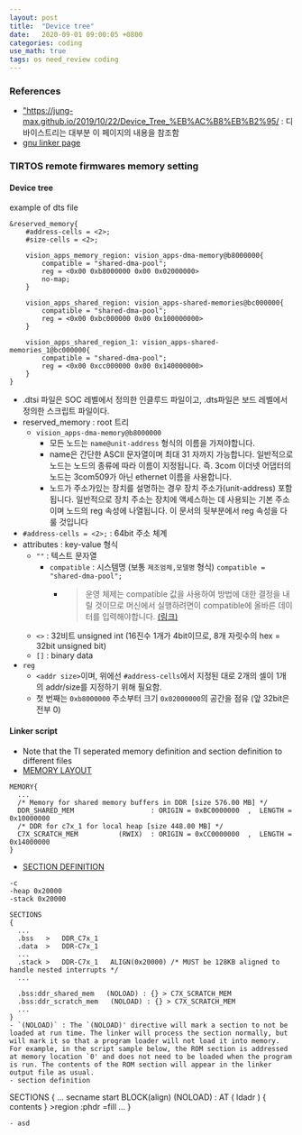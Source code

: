 ```yaml
---
layout: post
title:  "Device tree"
date:   2020-09-01 09:00:05 +0800
categories: coding
use_math: true
tags: os need_review coding
---
```


### References
- <a href="https://jung-max.github.io/2019/10/22/Device_Tree_%EB%AC%B8%EB%B2%95/" target="_blank">"https://jung-max.github.io/2019/10/22/Device_Tree_%EB%AC%B8%EB%B2%95/</a> : 디바이스트리는 대부분 이 페이지의 내용을 참조함
- <a href="https://ftp.gnu.org/old-gnu/Manuals/ld-2.9.1/html_chapter/ld_3.html#SEC21" target="_blank">gnu linker page</a>


### TIRTOS remote firmwares memory setting

#### Device tree

example of dts file

```
&reserved_memory{
    #address-cells = <2>;
    #size-cells = <2>;

    vision_apps_memory_region: vision_apps-dma-memory@b8000000{
        compatible = "shared-dma-pool";
        reg = <0x00 0xb8000000 0x00 0x02000000>
        no-map;
    }

    vision_apps_shared_region: vision_apps-shared-memories@bc000000{
        compatible = "shared-dma-pool";
        reg = <0x00 0xbc000000 0x00 0x100000000>
    }

    vision_apps_shared_region_1: vision_apps-shared-memories_1@bc000000{
        compatible = "shared-dma-pool";
        reg = <0x00 0xcc000000 0x00 0x140000000>
    }
}
```
- .dtsi 파일은 SOC 레벨에서 정의한 인클루드 파일이고, .dts파일은 보드 레벨에서 정의한 스크립트 파일이다.
- reserved_memory : root 트리
  - `vision_apps-dma-memory@b8000000`
    - 모든 노드는 `name@unit-address` 형식의 이름을 가져야합니다.
    - name은 간단한 ASCII 문자열이며 최대 31 자까지 가능합니다. 일반적으로 노드는 노드의 종류에 따라 이름이 지정됩니다. 즉. 3com 이더넷 어댑터의 노드는 3com509가 아닌 ethernet 이름을 사용합니다.
    - 노드가 주소가있는 장치를 설명하는 경우 장치 주소가(unit-address) 포함됩니다. 일반적으로 장치 주소는 장치에 액세스하는 데 사용되는 기본 주소이며 노드의 reg 속성에 나열됩니다. 이 문서의 뒷부분에서 reg 속성을 다룰 것입니다
- `#address-cells = <2>;` : 64bit 주소 체계
- attributes : key-value 형식
  - `""` : 텍스트 문자열
    - `compatible` : 시스템명 (보통 `제조엄체,모델명` 형식) `compatible = "shared-dma-pool";`
      - > 운영 체제는 compatible 값을 사용하여 방법에 대한 결정을 내릴 것이므로 머신에서 실행하려면이 compatible에 올바른 데이터를 입력해야합니다. <a href="https://jung-max.github.io/2019/10/22/Device_Tree_%EB%AC%B8%EB%B2%95/" target="_blank">(링크)</a>
  - `<>` : 32비트 unsigned int (16진수 1개가 4bit이므로, 8개 자릿수의 hex = 32bit unsigned bit)
  - `[]` : binary data
- `reg`
  - `<addr size>`이며, 위에선 `#address-cells`에서 지정된 대로 2개의 셀이 1개의 addr/size를 지정하기 위해 필요함. 
  - 첫 번째는 `0xb8000000` 주소부터 크기 `0x02000000`의 공간을 점유 (앞 32bit은 전부 0)


#### Linker script
- Note that the TI seperated memory definition and section definition to different files
- <a href="https://ftp.gnu.org/old-gnu/Manuals/ld-2.9.1/html_chapter/ld_3.html#SEC16" target="_blank">MEMORY LAYOUT</a>  
```
MEMORY{
  ...
  /* Memory for shared memory buffers in DDR [size 576.00 MB] */
  DDR_SHARED_MEM                   : ORIGIN = 0xBC0000000  ,  LENGTH = 0x10000000
  /* DDR for c7x_1 for local heap [size 448.00 MB] */
  C7X_SCRATCH_MEM          (RWIX)  : ORIGIN = 0xCC0000000  ,  LENGTH = 0x14000000
}
```
- <a href="https://ftp.gnu.org/old-gnu/Manuals/ld-2.9.1/html_chapter/ld_toc.html#TOC21" target="_blank">SECTION DEFINITION</a>  
```
-c
-heap 0x20000
-stack 0x20000

SECTIONS
{
  ...
  .bss   >   DDR_C7x_1
  .data  >   DDR-C7x_1
  ...
  .stack >   DDR-C7x_1   ALIGN(0x20000) /* MUST be 128KB aligned to handle nested interrupts */
  ...

  .bss:ddr_shared_mem   (NOLOAD) : {} > C7X_SCRATCH_MEM
  .bss:ddr_scratch_mem   (NOLOAD) : {} > C7X_SCRATCH_MEM
  ...
}
- `(NOLOAD)` : The `(NOLOAD)' directive will mark a section to not be loaded at run time. The linker will process the section normally, but will mark it so that a program loader will not load it into memory. For example, in the script sample below, the ROM section is addressed at memory location `0' and does not need to be loaded when the program is run. The contents of the ROM section will appear in the linker output file as usual.
- section definition
  ```
  SECTIONS {
  ...
  secname start BLOCK(align) (NOLOAD) : AT ( ldadr )
    { contents } >region :phdr =fill
  ...
  }
  ```
- asd

